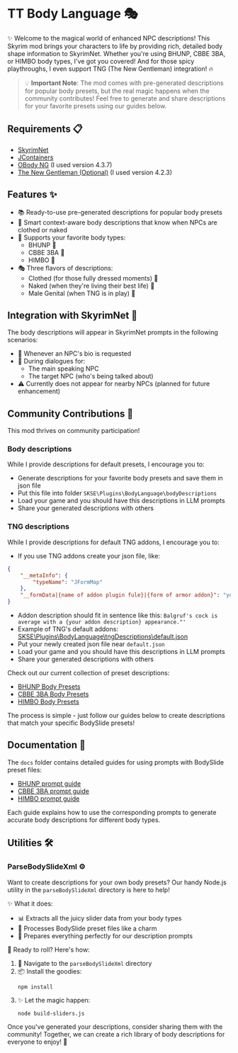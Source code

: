 # TT Body Language 🎭

✨ Welcome to the magical world of enhanced NPC descriptions! This Skyrim mod brings your characters to life by providing rich, detailed body shape information to SkyrimNet. Whether you're using BHUNP, CBBE 3BA, or HIMBO body types, I've got you covered! And for those spicy playthroughs, I even support TNG (The New Gentleman) integration! 🔥

> 💡 **Important Note**: The mod comes with pre-generated descriptions for popular body presets, but the real magic happens when the community contributes! Feel free to generate and share descriptions for your favorite presets using our guides below.

## Requirements 📋

- [SkyrimNet](https://github.com/MinLL/SkyrimNet-GamePlugin)
- [JContainers](https://www.nexusmods.com/skyrimspecialedition/mods/16495)
- [OBody NG](https://www.nexusmods.com/skyrimspecialedition/mods/77016) (I used version 4.3.7)
- [The New Gentleman (Optional)](https://www.nexusmods.com/skyrimspecialedition/mods/104215) (I used version 4.2.3)

## Features ✨

- 📚 Ready-to-use pre-generated descriptions for popular body presets
- 🎯 Smart context-aware body descriptions that know when NPCs are clothed or naked
- 👗 Supports your favorite body types:
  - BHUNP 💃
  - CBBE 3BA 👒
  - HIMBO 💪
- 🎭 Three flavors of descriptions:
  - Clothed (for those fully dressed moments) 👔
  - Naked (when they're living their best life) 🌟
  - Male Genital (when TNG is in play) 🔞

## Integration with SkyrimNet 🤖

The body descriptions will appear in SkyrimNet prompts in the following scenarios:
- 📝 Whenever an NPC's bio is requested
- 💬 During dialogues for:
  - The main speaking NPC
  - The target NPC (who's being talked about)
- ⚠️ Currently does not appear for nearby NPCs (planned for future enhancement)

## Community Contributions 🤝
This mod thrives on community participation! 

### Body descriptions
While I provide descriptions for default presets, I encourage you to:
- Generate descriptions for your favorite body presets and save them in json file
- Put this file into folder `SKSE\Plugins\BodyLanguage\bodyDescriptions`
- Load your game and you should have this descriptions in LLM prompts
- Share your generated descriptions with others

### TNG descriptions
While I provide descriptions for default TNG addons, I encourage you to:
- If you use TNG addons create your json file, like:
```json
{
    "__metaInfo": {
        "typeName": "JFormMap"
    },
    "__formData|{name of addon plugin fule}|{form of armor addon}": "your addon description"
}
```
- Addon description should fit in sentence like this: `Balgruf's cock is average with a {your addon description} appearance."'`
- Example of TNG's default addons: [SKSE\Plugins\BodyLanguage\tngDescriptions\default.json](./SKSE/Plugins/BodyLanguage/tngDescriptions/default.json)
- Put your newly created json file near `default.json`
- Load your game and you should have this descriptions in LLM prompts
- Share your generated descriptions with others

Check out our current collection of preset descriptions:
- [BHUNP Body Presets](./docs/BHUNP_descriptions.md)
- [CBBE 3BA Body Presets](./docs/CBBE_3BA_descriptions.md)
- [HIMBO Body Presets](./docs/HIMBO_descriptions.md)

The process is simple - just follow our guides below to create descriptions that match your specific BodySlide presets!

## Documentation 📖

The `docs` folder contains detailed guides for using prompts with BodySlide preset files:
- [BHUNP prompt guide](./docs/BHUNP%20prompt%20guide.md)
- [CBBE 3BA prompt guide](./docs/CBBE%203BA%20prompt%20guide.md)
- [HIMBO prompt guide](./docs/HIMBO%20prompt%20guide.md)

Each guide explains how to use the corresponding prompts to generate accurate body descriptions for different body types.

## Utilities 🛠️

### ParseBodySlideXml ⚙️

Want to create descriptions for your own body presets? Our handy Node.js utility in the `parseBodySlideXml` directory is here to help! 

✨ What it does:
- 📊 Extracts all the juicy slider data from your body types
- 🔄 Processes BodySlide preset files like a charm
- 🎯 Prepares everything perfectly for our description prompts

🚀 Ready to roll? Here's how:
1. 📂 Navigate to the `parseBodySlideXml` directory
2. 📦 Install the goodies:
   ```
   npm install
   ```
3. ✨ Let the magic happen:
   ```
   node build-sliders.js
   ```


Once you've generated your descriptions, consider sharing them with the community! Together, we can create a rich library of body descriptions for everyone to enjoy! 🌟
